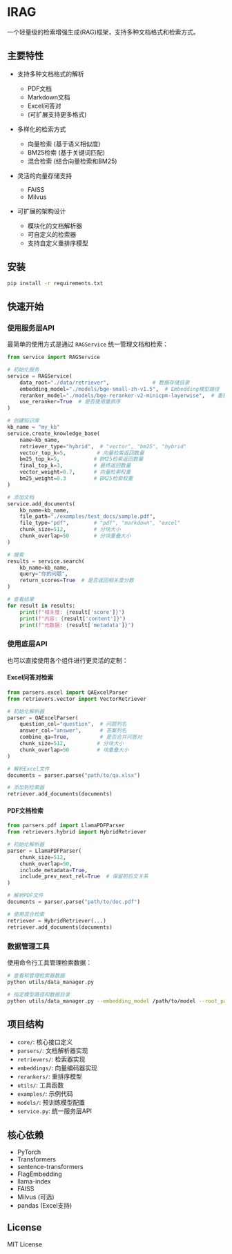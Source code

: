 # lRAG

一个轻量级的检索增强生成(RAG)框架，支持多种文档格式和检索方式。

## 主要特性

- 支持多种文档格式的解析
  - PDF文档
  - Markdown文档
  - Excel问答对
  - (可扩展支持更多格式)

- 多样化的检索方式
  - 向量检索 (基于语义相似度)
  - BM25检索 (基于关键词匹配)
  - 混合检索 (结合向量检索和BM25)

- 灵活的向量存储支持
  - FAISS
  - Milvus
  
- 可扩展的架构设计
  - 模块化的文档解析器
  - 可自定义的检索器
  - 支持自定义重排序模型

## 安装

```bash
pip install -r requirements.txt
```

## 快速开始

### 使用服务层API

最简单的使用方式是通过 `RAGService` 统一管理文档和检索：

```python
from service import RAGService

# 初始化服务
service = RAGService(
    data_root="./data/retriever",              # 数据存储目录
    embedding_model="./models/bge-small-zh-v1.5",  # Embedding模型路径
    reranker_model="./models/bge-reranker-v2-minicpm-layerwise",  # 重排序模型路径
    use_reranker=True  # 是否使用重排序
)

# 创建知识库
kb_name = "my_kb"
service.create_knowledge_base(
    name=kb_name,
    retriever_type="hybrid",  # "vector", "bm25", "hybrid"
    vector_top_k=5,          # 向量检索返回数量
    bm25_top_k=5,           # BM25检索返回数量
    final_top_k=3,          # 最终返回数量
    vector_weight=0.7,      # 向量检索权重
    bm25_weight=0.3         # BM25检索权重
)

# 添加文档
service.add_documents(
    kb_name=kb_name,
    file_path="./examples/test_docs/sample.pdf",
    file_type="pdf",        # "pdf", "markdown", "excel"
    chunk_size=512,         # 分块大小
    chunk_overlap=50        # 分块重叠大小
)

# 搜索
results = service.search(
    kb_name=kb_name,
    query="你的问题",
    return_scores=True  # 是否返回相关度分数
)

# 查看结果
for result in results:
    print(f"相关度: {result['score']}")
    print(f"内容: {result['content']}")
    print(f"元数据: {result['metadata']}")
```

### 使用底层API

也可以直接使用各个组件进行更灵活的定制：

#### Excel问答对检索

```python
from parsers.excel import QAExcelParser
from retrievers.vector import VectorRetriever

# 初始化解析器
parser = QAExcelParser(
    question_col="question",  # 问题列名
    answer_col="answer",      # 答案列名
    combine_qa=True,          # 是否合并问答对
    chunk_size=512,          # 分块大小
    chunk_overlap=50         # 块重叠大小
)

# 解析Excel文件
documents = parser.parse("path/to/qa.xlsx")

# 添加到检索器
retriever.add_documents(documents)
```

#### PDF文档检索

```python
from parsers.pdf import LlamaPDFParser
from retrievers.hybrid import HybridRetriever

# 初始化解析器
parser = LlamaPDFParser(
    chunk_size=512,
    chunk_overlap=50,
    include_metadata=True,
    include_prev_next_rel=True  # 保留前后文关系
)

# 解析PDF文件
documents = parser.parse("path/to/doc.pdf")

# 使用混合检索
retriever = HybridRetriever(...)
retriever.add_documents(documents)
```

### 数据管理工具

使用命令行工具管理检索数据：
```bash
# 查看和管理检索器数据
python utils/data_manager.py

# 指定模型路径和数据目录
python utils/data_manager.py --embedding_model /path/to/model --root_path /path/to/data
```

## 项目结构

- `core/`: 核心接口定义
- `parsers/`: 文档解析器实现
- `retrievers/`: 检索器实现
- `embeddings/`: 向量编码器实现
- `rerankers/`: 重排序模型
- `utils/`: 工具函数
- `examples/`: 示例代码
- `models/`: 预训练模型配置
- `service.py`: 统一服务层API

## 核心依赖

- PyTorch
- Transformers
- sentence-transformers
- FlagEmbedding
- llama-index
- FAISS
- Milvus (可选)
- pandas (Excel支持)

## License

MIT License
